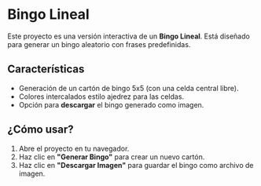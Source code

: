 # Bingo Lineal

Este proyecto es una versión interactiva de un **Bingo Lineal**. Está diseñado para generar un bingo aleatorio con frases predefinidas.

## Características

- Generación de un cartón de bingo 5x5 (con una celda central libre).
- Colores intercalados estilo ajedrez para las celdas.
- Opción para **descargar** el bingo generado como imagen.

## ¿Cómo usar?

1. Abre el proyecto en tu navegador.
2. Haz clic en **"Generar Bingo"** para crear un nuevo cartón.
3. Haz clic en **"Descargar Imagen"** para guardar el bingo como archivo de imagen.
